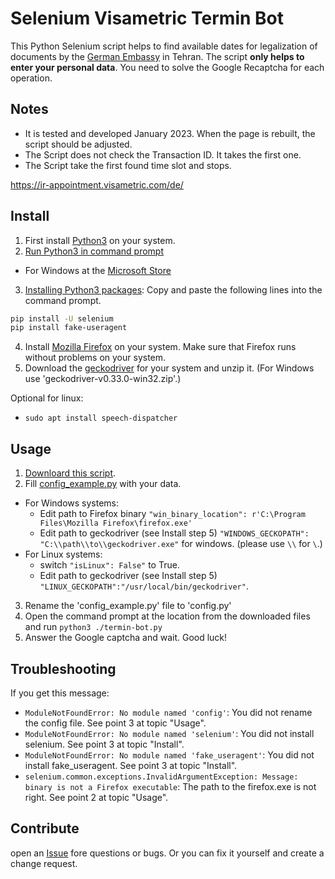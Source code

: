 # Selenium Visametric Termin Bot

This Python Selenium script helps to find available dates for legalization of documents by the [German Embassy](https://teheran.diplo.de/) in Tehran. 
The script **only helps to enter your personal data**. You need to solve the Google Recaptcha for each operation.

## Notes
- It is tested and developed January 2023. When the page is rebuilt, the script should be adjusted.
- The Script does not check the Transaction ID. It takes the first one.
- The Script take the first found time slot and stops.


https://ir-appointment.visametric.com/de/

## Install
1. First install [Python3](https://www.python.org/downloads/) on your system. 
2. [Run Python3 in command prompt](https://www.youtube.com/watch?v=pFYcAOsNyvs)
- For Windows at the [Microsoft Store](https://www.microsoft.com/store/productId/9NJ46SX7X90P)
3. [Installing Python3 packages](https://packaging.python.org/en/latest/tutorials/installing-packages/): 
Copy and paste the following lines into the command prompt.

```sh
pip install -U selenium
pip install fake-useragent
```
4. Install [Mozilla Firefox](https://www.mozilla.org/en-US/firefox/new/) on your system. Make sure that Firefox runs without problems on your system.
5. Download the [geckodriver](https://github.com/mozilla/geckodriver/releases) for your system and unzip it. (For Windows use 'geckodriver-v0.33.0-win32.zip'.) 

Optional for linux:
- ```sudo apt install speech-dispatcher```


## Usage
1. [Downloard this script](https://github.com/Rolfff/Visametric-Termin-Bot/archive/refs/heads/master.zip).
2. Fill [config_example.py](https://github.com/Rolfff/Visametric-Termin-Bot/blob/master/config_example.py) with your data.

- For Windows systems:
  - Edit path to Firefox binary ```"win_binary_location": r'C:\Program Files\Mozilla Firefox\firefox.exe'```
  - Edit path to geckodriver (see Install step 5) ```"WINDOWS_GECKOPATH": "C:\\path\\to\\geckodriver.exe"``` for windows. (please use ```\\``` for ```\```.)
- For Linux systems:
  - switch ```"isLinux": False"``` to True.
  - Edit path to geckodriver (see Install step 5) ```"LINUX_GECKOPATH":"/usr/local/bin/geckodriver"```.

3. Rename the 'config_example.py' file to 'config.py'
4. Open the command prompt at the location from the downloaded files and run ```python3 ./termin-bot.py```
5. Answer the Google captcha and wait. Good luck!

## Troubleshooting
If you get this message:
-  ```ModuleNotFoundError: No module named 'config'```: You did not rename the config file. See point 3 at topic "Usage".
- ```ModuleNotFoundError: No module named 'selenium'```: You did not install selenium. See point  3 at topic "Install".
- ```ModuleNotFoundError: No module named 'fake_useragent'```: You did not install fake_useragent. See point  3 at topic "Install".
- ```selenium.common.exceptions.InvalidArgumentException: Message: binary is not a Firefox executable```: The path to the firefox.exe is not right. See point 2 at topic "Usage".



## Contribute
open an [Issue](https://github.com/Rolfff/Visametric-Termin-Bot/issues) fore questions or bugs. Or you can fix it yourself and create a change request. 
